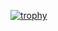 
[![trophy](https://github-profile-trophy.vercel.app/?username=pbaris)](https://github.com/ryo-ma/github-profile-trophy)

